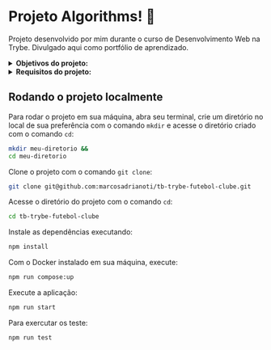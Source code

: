 # Projeto Algorithms! :robot:
Projeto desenvolvido por mim durante o curso de Desenvolvimento Web na Trybe. Divulgado aqui como portfólio de aprendizado.

<details>
<summary><strong>Objetivos do projeto:</strong></summary>
 
OBS: Front-end já disponível no projeto.
  * Construir um back-end `dockerizado` utilizando modelagem de dados através do `Sequelize`.
  * Verificar se eu era capaz de:
    * Aplicar o método `TDD`.
    * Utilizar `docker-compose`.
</details>
<details>
<summary><strong> Requisitos do projeto:</strong></summary>

  * Desenvolver em `/app/backend/src/database` nas pastas correspondentes, uma migration e um model para a tabela de times.
  * Desenvolver testes que cubram no mínimo 5 por cento dos arquivos em `/app/backend/src`, com um mínimo de 7 linhas cobertas.
  * Desenvolver o endpoint `/teams` no back-end de forma que ele possa retornar todos os times corretamente.
  * Desenvolver testes que cubram no mínimo 10 por cento dos arquivos em `/app/backend/src`, com um mínimo de 19 linhas cobertas.
  * Desenvolver o endpoint `/teams/:id` no back-end de forma que ele possa retornar dados de um time específico.
  * Desenvolver em `/app/backend/src/database` nas pastas correspondentes, uma migration e um model para a tabela de pessoas usuárias.
  * Desenvolver testes que cubram no mínimo 15 por cento dos arquivos em `/app/backend/src`, com um mínimo de 25 linhas cobertas.
  * Desenvolver o endpoint `/login` no back-end de maneira que ele permita o acesso com dados válidos no front-end.
  * Desenvolver testes que cubram no mínimo 20 por cento dos arquivos em `/app/backend/src`, com um mínimo de 35 linhas cobertas.
  * Desenvolver o endpoint `/login` no back-end de maneira que ele não permita o acesso com um email não cadastrado ou senha incorreta no front-end.
  * Desenvolver testes que cubram no mínimo 30 por cento dos arquivos em `/app/backend/src`, com um mínimo de 45 linhas cobertas.
  * Desenvolver um middleware de validação para o `token`, verificando se ele é válido, e desenvolva o endpoint `/login/role` no back-end de maneira que ele retorne os dados corretamente no front-end.
  * Desenvolver em `/app/backend/src/database` nas pastas correspondentes, uma migration e um model para a tabela de partidas.
  * Desenvolver testes que cubram no mínimo 45 por cento dos arquivos em `/app/backend/src`, com um mínimo de 70 linhas cobertas.
  * Desenvolver o endpoint `/matches` de forma que os dados apareçam corretamente na tela de partidas no front-end.
  * Desenvolver o endpoint `/matches` de forma que seja possível filtrar somente as partidas em andamento, e também filtrar somente as partidas finalizadas, na tela de partidas do front-end.
  * Desenvolver o endpoint `/matches/:id/finish` de modo que seja possível finalizar uma partida no banco de dados.
  * Desenvolver o endpoint `/matches/:id` de forma que seja possível atualizar partidas em andamento.
  * Desenvolver testes que cubram no mínimo 60 por cento dos arquivos em `/app/backend/src`, com um mínimo de 80 linhas cobertas.
  * Desenvolver o endpoint `/matches` de modo que seja possível cadastrar uma nova partida em andamento no banco de dados.
  * Desenvolver o endpoint `/matches` de forma que não seja possível inserir uma partida com times iguais nem com um time que não existe na tabela de times.
  * Desenvolver o endpoint `/leaderboard/home` de forma que retorne as informações do desempenho dos times da casa com as seguintes propriedades: `name`, `totalPoints`, `totalGames`, `totalVictories`, `totalDraws`, `totalLosses`, `goalsFavor` e `goalsOwn`.
  * Desenvolver o endpoint `/leaderboard/home` de forma que seja possível filtrar as classificações dos times da casa na tela de classificação do front-end com os dados iniciais do banco de dados, incluindo as propriedades `goalsBalance` e `efficiency`, além das propriedades do requisito anterior.
  * Desenvolver o endpoint `/leaderboard/home` de forma que seja possível filtrar as classificações dos times da casa na tela de classificação do front-end, e atualizar a tabela ao inserir a partida Corinthians 2 X 1 Internacional.
  * Desenvolver o endpoint `/leaderboard/away` de forma que retorne as informações do desempenho dos times visitantes com as seguintes propriedades: `name`, `totalPoints`, `totalGames`, `totalVictories`, `totalDraws`, `totalLosses`, `goalsFavor` e `goalsOwn`.
  * Desenvolver o endpoint `/leaderboard/away`, de forma que seja possível filtrar as classificações dos times quando visitantes na tela de classificação do front-end, com os dados iniciais do banco de dados, incluindo as propriedades `goalsBalance` e `efficiency`, além das propriedades do requisito anterior.
  * Desenvolver o endpoint `/leaderboard/away` de forma que seja possível filtrar a classificações dos times quando visitantes na tela de classificação do frontend e ao inserir a partida Corinthians 2 X 1 Internacional a tabela será atualizada.
  * Desenvolver o endpoint `/leaderboard` de forma que seja possível filtrar a classificação geral dos times na tela de classificação do front-end com os dados iniciais do banco de dados.
</details>
  
## Rodando o projeto localmente

Para rodar o projeto em sua máquina, abra seu terminal, crie um diretório no local de sua preferência com o comando `mkdir` e acesse o diretório criado com o comando `cd`:

```bash
mkdir meu-diretorio &&
cd meu-diretorio
```

Clone o projeto com o comando `git clone`:

```bash
git clone git@github.com:marcosadrianoti/tb-trybe-futebol-clube.git
```

Acesse o diretório do projeto com o comando `cd`:

```bash
cd tb-trybe-futebol-clube
```

Instale as dependências executando:

```bash
npm install
```

Com o Docker instalado em sua máquina, execute:

```bash
npm run compose:up
```

Execute a aplicação:

```bash
npm run start
```

Para exercutar os teste:

```bash
npm run test
```
